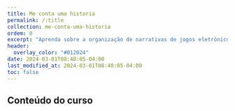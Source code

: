 ```yaml
---
title: Me conta uma historia
permalink: /:title
collection: me-conta-uma-historia
ordem: 0
excerpt: "Aprenda sobre a organização de narrativas de jogos eletrônicos."
header:
  overlay_color: "#012024"
date: 2024-03-01T08:48:05-04:00
last_modified_at: 2024-03-01T08:48:05-04:00
toc: false
---
```


## Conteúdo do curso
